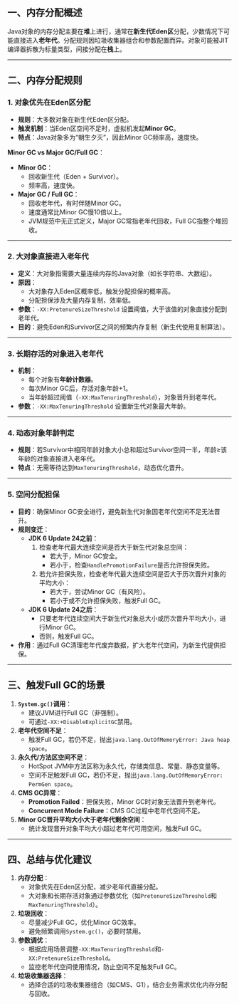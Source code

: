 
## 一、内存分配概述

Java对象的内存分配主要在**堆**上进行，通常在**新生代Eden区**分配，少数情况下可能直接进入**老年代**。分配规则因垃圾收集器组合和参数配置而异。对象可能被JIT编译器拆散为标量类型，间接分配在**栈**上。

---

## 二、内存分配规则

### 1. 对象优先在Eden区分配

- **规则**：大多数对象在新生代Eden区分配。
- **触发机制**：当Eden区空间不足时，虚拟机发起**Minor GC**。
- **特点**：Java对象多为“朝生夕灭”，因此Minor GC频率高，速度快。

**Minor GC vs Major GC/Full GC**：

- **Minor GC**：
    - 回收新生代（Eden + Survivor）。
    - 频率高，速度快。
- **Major GC / Full GC**：
    - 回收老年代，有时伴随Minor GC。
    - 速度通常比Minor GC慢10倍以上。
    - JVM规范中无正式定义，Major GC常指老年代回收，Full GC指整个堆回收。

---

### 2. 大对象直接进入老年代

- **定义**：大对象指需要大量连续内存的Java对象（如长字符串、大数组）。
- **原因**：
    - 大对象存入Eden区概率低，触发分配担保的概率高。
    - 分配担保涉及大量内存复制，效率低。
- **参数**：`-XX:PretenureSizeThreshold` 设置阈值，大于该值的对象直接分配到老年代。
- **目的**：避免Eden和Survivor区之间的频繁内存复制（新生代使用复制算法）。

---

### 3. 长期存活的对象进入老年代

- **机制**：
    - 每个对象有**年龄计数器**。
    - 每次Minor GC后，存活对象年龄+1。
    - 当年龄超过阈值（`-XX:MaxTenuringThreshold`），对象晋升到老年代。
- **参数**：`-XX:MaxTenuringThreshold` 设置新生代对象最大年龄。

---

### 4. 动态对象年龄判定

- **规则**：若Survivor中相同年龄对象大小总和超过Survivor空间一半，年龄≥该年龄的对象直接进入老年代。
- **特点**：无需等待达到`MaxTenuringThreshold`，动态优化晋升。

---

### 5. 空间分配担保

- **目的**：确保Minor GC安全进行，避免新生代对象因老年代空间不足无法晋升。
- **规则变迁**：
    - **JDK 6 Update 24之前**：
        1. 检查老年代最大连续空间是否大于新生代对象总空间：
            - 若大于，Minor GC安全。
            - 若小于，检查`HandlePromotionFailure`是否允许担保失败。
        2. 若允许担保失败，检查老年代最大连续空间是否大于历次晋升对象的平均大小：
            - 若大于，尝试Minor GC（有风险）。
            - 若小于或不允许担保失败，触发Full GC。
    - **JDK 6 Update 24之后**：
        - 只要老年代连续空间大于新生代对象总大小或历次晋升平均大小，进行Minor GC。
        - 否则，触发Full GC。
- **作用**：通过Full GC清理老年代废弃数据，扩大老年代空间，为新生代提供担保。

---

## 三、触发Full GC的场景

1. **`System.gc()`调用**：
    - 建议JVM进行Full GC（非强制）。
    - 可通过`-XX:+DisableExplicitGC`禁用。
2. **老年代空间不足**：
    - 触发Full GC，若仍不足，抛出`java.lang.OutOfMemoryError: Java heap space`。
3. **永久代/方法区空间不足**：
    - HotSpot JVM中方法区称为永久代，存储类信息、常量、静态变量等。
    - 空间不足触发Full GC，若仍不足，抛出`java.lang.OutOfMemoryError: PermGen space`。
4. **CMS GC异常**：
    - **Promotion Failed**：担保失败，Minor GC时对象无法晋升到老年代。
    - **Concurrent Mode Failure**：CMS GC过程中老年代空间不足。
5. **Minor GC晋升平均大小大于老年代剩余空间**：
    - 统计发现晋升对象平均大小超过老年代可用空间，触发Full GC。

---

## 四、总结与优化建议

1. **内存分配**：
    - 对象优先在Eden区分配，减少老年代直接分配。
    - 大对象和长期存活对象通过参数优化（如`PretenureSizeThreshold`和`MaxTenuringThreshold`）。
2. **垃圾回收**：
    - 尽量减少Full GC，优化Minor GC效率。
    - 避免频繁调用`System.gc()`，必要时禁用。
3. **参数调优**：
    - 根据应用场景调整`-XX:MaxTenuringThreshold`和`-XX:PretenureSizeThreshold`。
    - 监控老年代空间使用情况，防止空间不足触发Full GC。
4. **垃圾收集器选择**：
    - 选择合适的垃圾收集器组合（如CMS、G1），结合业务需求优化内存分配与回收。